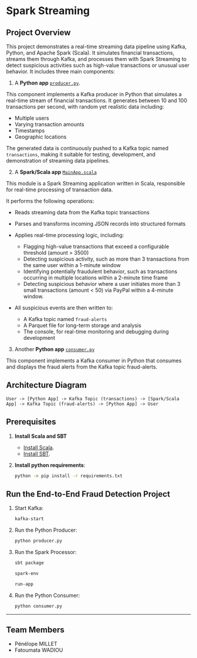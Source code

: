 # **Spark Streaming**



## **Project Overview**

This project demonstrates a real-time streaming data pipeline using Kafka, Python, and Apache Spark (Scala). It simulates financial transactions, streams them through Kafka, and processes them with Spark Streaming to detect suspicious activities such as high-value transactions or unusual user behavior. It includes three main components:

1. A **Python app** [`producer.py`](python-kafka-app/producer.py).

This component implements a Kafka producer in Python that simulates a real-time stream of financial transactions. It generates between 10 and 100 transactions per second, with random yet realistic data including:
* Multiple users
* Varying transaction amounts
* Timestamps
* Geographic locations

The generated data is continuously pushed to a Kafka topic named `transactions`, making it suitable for testing, development, and demonstration of streaming data pipelines.

2. A **Spark/Scala app** [`MainApp.scala`](fraud-detection/src/main/scala/MainApp.scala)

This module is a Spark Streaming application written in Scala, responsible for real-time processing of transaction data.

It performs the following operations:

* Reads streaming data from the Kafka topic transactions
* Parses and transforms incoming JSON records into structured formats
* Applies real-time processing logic, including:
  * Flagging high-value transactions that exceed a configurable threshold (amount > 3500)
  * Detecting suspicious activity, such as more than 3 transactions from the same user within a 1-minute window
  * Identifying potentially fraudulent behavior, such as transactions occurring in multiple locations within a 2-minute time frame
  * Detecting suspicious behavior where a user initiates more than 3 small transactions (amount < 50) via PayPal within a 4-minute window.

* All suspicious events are then written to:
  * A Kafka topic named `fraud-alerts`
  * A Parquet file for long-term storage and analysis
  * The console, for real-time monitoring and debugging during development

3. Another **Python app** [`consumer.py`](python-kafka-app/consumer.py)

This component implements a Kafka consumer in Python that consumes and displays the fraud alerts from the Kafka topic fraud-alerts.



## **Architecture Diagram**

```plaintext
User -> [Python App] -> Kafka Topic (transactions) -> [Spark/Scala App] -> Kafka Topic (fraud-alerts) -> [Python App] -> User
```



## **Prerequisites**

1. **Install Scala and SBT**
   - [Install Scala](https://www.scala-lang.org/download/).
   - [Install SBT](https://www.scala-sbt.org/download.html).

2. **Install python requirements**:
   
   ```bash
   python -m pip install -r requirements.txt
   ```

## **Run the End-to-End Fraud Detection Project**

1. Start Kafka:
   ```bash
   kafka-start
   ```

2. Run the Python Producer:
   ```bash
   python producer.py
   ```

3. Run the Spark Processor:
   ```bash
   sbt package
   ```
   ```bash
   spark-env
   ```
   ```bash
   run-app
   ```

4. Run the Python Consumer:
   ```bash
   python consumer.py
   ```


---

## Team Members

- Pénélope MILLET
- Fatoumata WADIOU
